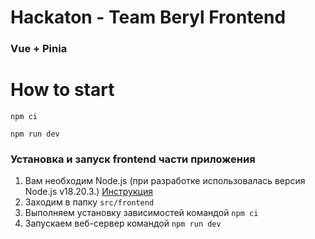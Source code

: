 # Hackaton - Team Beryl Frontend

### Vue + Pinia

# How to start 

```shell
npm ci

npm run dev
```


### Установка и запуск frontend части приложения

1. Вам необходим Node.js (при разработке использовалась версия Node.js v18.20.3.) [Инструкция](https://nodejs.org/en/download/package-manager)
2. Заходим в папку `src/frontend`
3. Выполняем установку зависимостей командой `npm ci`
4. Запускаем веб-сервер командой `npm run dev`
